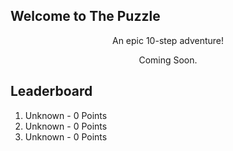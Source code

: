 ## Welcome to The Puzzle
<p style="text-align: center;">An epic 10-step adventure!</p>
<p style="text-align: center;">Coming Soon.</p>

## Leaderboard
1. Unknown - 0 Points
2. Unknown - 0 Points
3. Unknown - 0 Points
